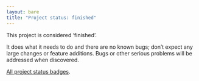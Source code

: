 ```yaml
---
layout: bare
title: "Project status: finished"
---
```


This project is considered ‘finished’.

It does what it needs to do and there are no known bugs; don’t expect any large
changes or feature additions. Bugs or other serious problems will be addressed
when discovered.

[All project status badges][status].

[status]: https://arp242.net/weblog/project-status-badges.html
